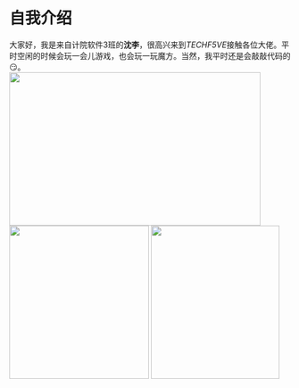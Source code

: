 # 自我介绍  
大家好，我是来自计院软件3班的**沈李**，很高兴来到*TECHF5VE*接触各位大佬。平时空闲的时候会玩一会儿游戏，也会玩一玩魔方。当然，我平时还是会敲敲代码的😏。  
 <img src="https://ss1.bdstatic.com/70cFvXSh_Q1YnxGkpoWK1HF6hhy/it/u=3768739471,1786897474&fm=26&gp=0.jpg" width = "450" height = "275" /> <img src="https://ss3.bdstatic.com/70cFv8Sh_Q1YnxGkpoWK1HF6hhy/it/u=2812392003,387200502&fm=26&gp=0.jpg" width = "250" height = "275" />  <img src="https://timgsa.baidu.com/timg?image&quality=80&size=b9999_10000&sec=1603712894852&di=724c9a5a7a1919999db56057c55784ac&imgtype=0&src=http%3A%2F%2F5b0988e595225.cdn.sohucs.com%2Fimages%2F20181026%2F07a2bd062582412fbd0690505fa612d3.gif" width ="230" height = "275" />

